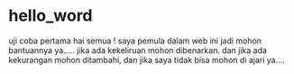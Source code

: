 # hello_word
uji coba pertama
hai semua !
saya pemula dalam web ini jadi mohon bantuannya ya..... jika ada kekeliruan mohon dibenarkan. dan jika ada kekurangan mohon ditambahi, dan jika saya tidak bisa mohon di ajari ya....
